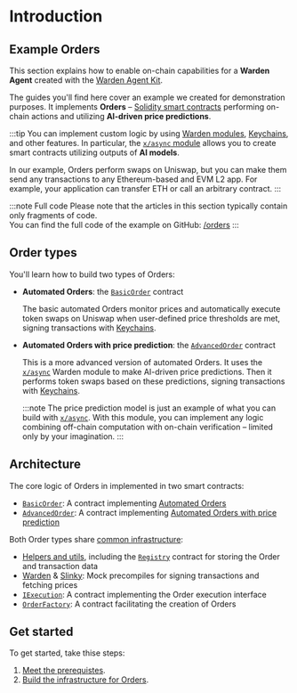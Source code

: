﻿---
sidebar_position: 1
---

# Introduction

## Example Orders

This section explains how to enable on-chain capabilities for a **Warden Agent** created with the [Warden Agent Kit](/category/warden-agent-kit).

The guides you'll find here cover an example we created for demonstration purposes. It implements **Orders** – [Solidity smart contracts](/build-an-app/deploy-smart-contracts-on-warden/deploy-an-evm-contract) performing on-chain actions and utilizing **AI-driven price predictions**.

:::tip
You can implement custom logic by using [Warden modules](/category/warden-protocol-modules), [Keychains](/learn/glossary#keychain), and other features. In particular, the [`x/async` module](/learn/warden-protocol-modules/x-async) allows you to create smart contracts utilizing outputs of **AI models**.

In our example, Orders perform swaps on Uniswap, but you can make them send any transactions to any Ethereum-based and EVM L2 app. For example, your application can transfer ETH or call an arbitrary contract.
:::

:::note Full code
Please note that the articles in this section typically contain only fragments of code.  
You can find the full code of the example on GitHub: [/orders](https://github.com/warden-protocol/wardenprotocol/tree/main/solidity/orders)
:::

## Order types

You'll learn how to build two types of Orders:

- **Automated Orders**: the [`BasicOrder`](implement-automated-orders/implement-orders) contract  

  The basic automated Orders monitor prices and automatically execute token swaps on Uniswap when user-defined price thresholds are met, signing transactions with [Keychains](/learn/glossary#keychain).

- **Automated Orders with price prediction**: the [`AdvancedOrder`](implement-automated-orders-with-price-prediction/implement-orders) contract  

  This is a more advanced version of automated Orders. It uses the [`x/async`](/learn/warden-protocol-modules/x-async) Warden module to make AI-driven price predictions. Then it performs token swaps based on these predictions, signing transactions with [Keychains](/learn/glossary#keychain).

  :::note
  The price prediction model is just an example of what you can build with [`x/async`](/learn/warden-protocol-modules/x-async). With this module, you can implement any logic combining off-chain computation with on-chain verification – limited only by your imagination.
  ::: 

## Architecture

The core logic of Orders in implemented in two smart contracts:

- [`BasicOrder`](implement-automated-orders/implement-orders): A contract implementing [Automated Orders](implement-automated-orders/introduction)
- [`AdvancedOrder`](implement-automated-orders-with-price-prediction/implement-orders): A contract implementing [Automated Orders with price prediction](implement-automated-orders-with-price-prediction/introduction)

Both Order types share [common infrastructure](/category/build-the-infrastructure-for-orders):

  - [Helpers and utils](build-the-infrastructure-for-orders/create-helpers-and-utils), including the [`Registry`](build-the-infrastructure-for-orders/create-helpers-and-utils#3-implement-the-registry) contract for storing the Order and transaction data
  - [Warden](build-the-infrastructure-for-orders/create-mock-precompiles#12-create-a-warden-precompile) & [Slinky](build-the-infrastructure-for-orders/create-mock-precompiles#11-create-a-slinky-precompile): Mock precompiles for signing transactions and fetching prices
  - [`IExecution`](build-the-infrastructure-for-orders/implement-the-execution-interface): A contract implementing the Order execution interface
  - [`OrderFactory`](build-the-infrastructure-for-orders/implement-the-creation-of-orders): A contract facilitating the creation of Orders

## Get started

To get started, take thise steps:

1. [Meet the prerequistes](prerequisites).
2. [Build the infrastructure for Orders](/category/build-the-infrastructure-for-orders).